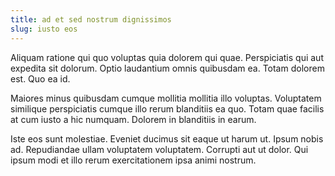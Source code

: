 ```yaml
---
title: ad et sed nostrum dignissimos
slug: iusto eos
---
```


Aliquam ratione qui quo voluptas quia dolorem qui quae. Perspiciatis qui aut expedita sit dolorum. Optio laudantium omnis quibusdam ea. Totam dolorem est. Quo ea id.

Maiores minus quibusdam cumque mollitia mollitia illo voluptas. Voluptatem similique perspiciatis cumque illo rerum blanditiis ea quo. Totam quae facilis at cum iusto a hic numquam. Dolorem in blanditiis in earum.

Iste eos sunt molestiae. Eveniet ducimus sit eaque ut harum ut. Ipsum nobis ad. Repudiandae ullam voluptatem voluptatem. Corrupti aut ut dolor. Qui ipsum modi et illo rerum exercitationem ipsa animi nostrum.
